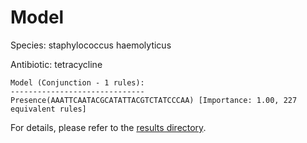 
# Model

Species: staphylococcus haemolyticus

Antibiotic: tetracycline

```
Model (Conjunction - 1 rules):
------------------------------
Presence(AAATTCAATACGCATATTACGTCTATCCCAA) [Importance: 1.00, 227 equivalent rules]

```

For details, please refer to the [results directory](../../../../../results/scm_b/staphylococcus%20haemolyticus/tetracycline/repeat_5/).

